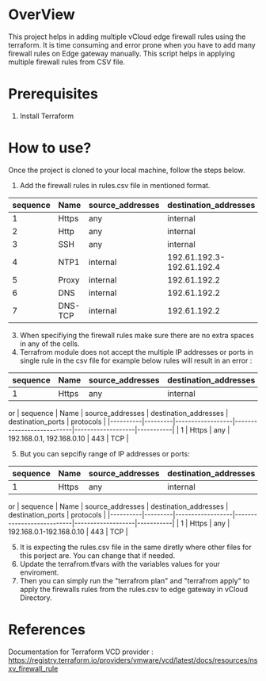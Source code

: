 # OverView
This project helps in adding multiple vCloud edge firewall rules using the terraform. It is time consuming and error prone when you have to add many firewall rules on Edge gateway manually. This script helps in applying multiple firewall rules from CSV file. 

# Prerequisites
1. Install Terraform


# How to use?
Once the project is cloned to your local machine, follow the steps below.
1. Add the firewall rules in rules.csv file in mentioned format.

  | sequence | Name    | source_addresses | destination_addresses     | destination_ports | protocols |
|----------|---------|------------------|---------------------------|-------------------|-----------|
| 1        | Https   | any              | internal                  | 443               | TCP       |
| 2        | Http    | any              | internal                  | 80                | TCP       |
| 3        | SSH     | any              | internal                  | 22                | TCP       |
| 4        | NTP1    | internal         | 192.61.192.3-192.61.192.4 | 123               | UDP       |
| 5        | Proxy   | internal         | 192.61.192.2              | 8080              | TCP       |
| 6        | DNS     | internal         | 192.61.192.2              | 53                | UDP       |
| 7        | DNS-TCP | internal         | 192.61.192.2              | 53                | TCP       |
3. When specifiying the firewall rules make sure there are no extra spaces in any of the cells.
4. Terrafrom module does not accept the multiple IP addresses or ports in single rule in the csv file for example below rules will result in an error :

| sequence | Name    | source_addresses | destination_addresses     | destination_ports | protocols |
|----------|---------|------------------|---------------------------|-------------------|-----------|
| 1        | Https   | any              | internal                  | 443,80            | TCP       |

 or 
| sequence | Name    | source_addresses | destination_addresses     | destination_ports | protocols |
|----------|---------|------------------|---------------------------|-------------------|-----------|
| 1        | Https   | any              | 192.168.0.1, 192.168.0.10 | 443               | TCP       |

5. But you can sepcifiy range of IP addresses or ports:

| sequence | Name    | source_addresses | destination_addresses     | destination_ports | protocols |
|----------|---------|------------------|---------------------------|-------------------|-----------|
| 1        | Https   | any              | internal                  | 443-500           | TCP       |

 or 
| sequence | Name    | source_addresses | destination_addresses     | destination_ports | protocols |
|----------|---------|------------------|---------------------------|-------------------|-----------|
| 1        | Https   | any              | 192.168.0.1-192.168.0.10   | 443               | TCP       |

5. It is expecting the rules.csv file in the same diretly where other files for this porject are. You can change that if needed.
6. Update the terrafrom.tfvars with the variables values for your enviroment.
7. Then you can simply run the "terrafrom plan" and "terrafrom apply" to apply the firewalls rules from the rules.csv to edge gateway in vCloud Directory.

# References
Documentation for Terraform VCD provider : https://registry.terraform.io/providers/vmware/vcd/latest/docs/resources/nsxv_firewall_rule
